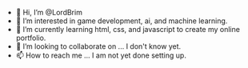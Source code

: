 - 👋 Hi, I’m @LordBrim
- 👀 I’m interested in game development, ai, and machine learning. 
- 🌱 I’m currently learning html, css, and javascript to create my online portfolio. 
- 💞️ I’m looking to collaborate on ... I don't know yet.
- 📫 How to reach me ... I am not yet done setting up.

<!---
LordBrim/LordBrim is a ✨ special ✨ repository because its `README.md` (this file) appears on your GitHub profile.
You can click the Preview link to take a look at your changes.
--->
